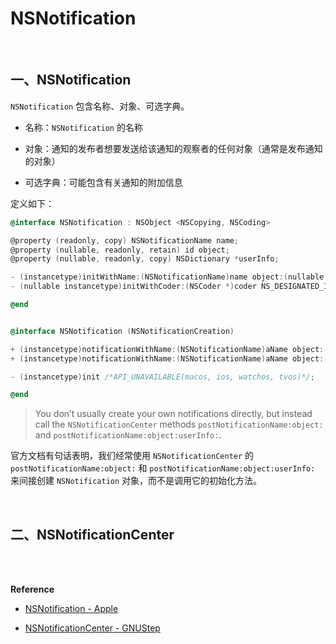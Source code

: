 # NSNotification


<br>

## 一、NSNotification

`NSNotification` 包含名称、对象、可选字典。

- 名称：`NSNotification` 的名称

- 对象：通知的发布者想要发送给该通知的观察者的任何对象（通常是发布通知的对象）
- 可选字典：可能包含有关通知的附加信息

定义如下：

```Objective-C
@interface NSNotification : NSObject <NSCopying, NSCoding>

@property (readonly, copy) NSNotificationName name;
@property (nullable, readonly, retain) id object;
@property (nullable, readonly, copy) NSDictionary *userInfo;

- (instancetype)initWithName:(NSNotificationName)name object:(nullable id)object userInfo:(nullable NSDictionary *)userInfo API_AVAILABLE(macos(10.6), ios(4.0), watchos(2.0), tvos(9.0)) NS_DESIGNATED_INITIALIZER;
- (nullable instancetype)initWithCoder:(NSCoder *)coder NS_DESIGNATED_INITIALIZER;

@end


@interface NSNotification (NSNotificationCreation)

+ (instancetype)notificationWithName:(NSNotificationName)aName object:(nullable id)anObject;
+ (instancetype)notificationWithName:(NSNotificationName)aName object:(nullable id)anObject userInfo:(nullable NSDictionary *)aUserInfo;

- (instancetype)init /*API_UNAVAILABLE(macos, ios, watchos, tvos)*/;	/* do not invoke; not a valid initializer for this class */

@end
```

> You don’t usually create your own notifications directly, but instead call the `NSNotificationCenter` methods `postNotificationName:object:` and `postNotificationName:object:userInfo:`.

官方文档有句话表明，我们经常使用 `NSNotificationCenter` 的 `postNotificationName:object:` 和 `postNotificationName:object:userInfo:` 来间接创建 `NSNotification` 对象，而不是调用它的初始化方法。

<br>

## 二、NSNotificationCenter

<br>



<br>

**Reference**

- [NSNotification - Apple](https://developer.apple.com/documentation/foundation/nsnotification?language=objc)

- [NSNotificationCenter - GNUStep](https://github.com/gnustep/libs-base/blob/master/Source/NSNotificationCenter.m)

<br>